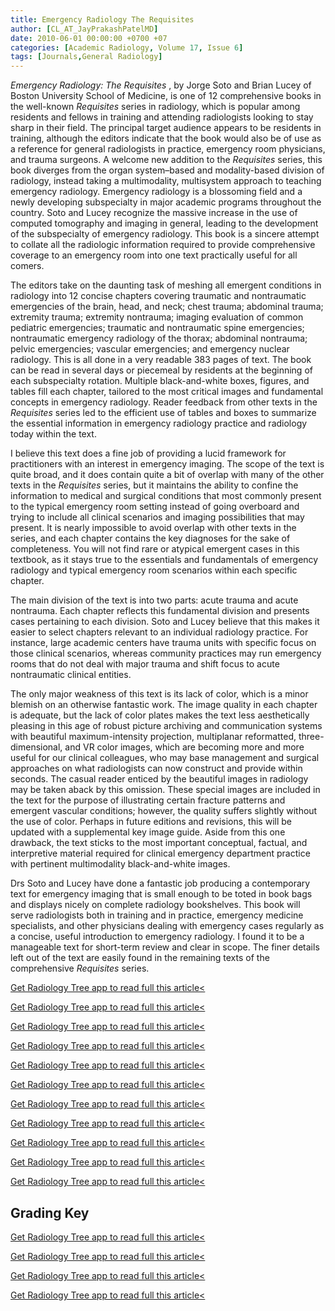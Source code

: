 ```yaml
---
title: Emergency Radiology The Requisites
author: [CL_AT_JayPrakashPatelMD]
date: 2010-06-01 00:00:00 +0700 +07
categories: [Academic Radiology, Volume 17, Issue 6]
tags: [Journals,General Radiology]
---
```

_Emergency Radiology: The Requisites_ , by Jorge Soto and Brian Lucey of Boston University School of Medicine, is one of 12 comprehensive books in the well-known _Requisites_ series in radiology, which is popular among residents and fellows in training and attending radiologists looking to stay sharp in their field. The principal target audience appears to be residents in training, although the editors indicate that the book would also be of use as a reference for general radiologists in practice, emergency room physicians, and trauma surgeons. A welcome new addition to the _Requisites_ series, this book diverges from the organ system–based and modality-based division of radiology, instead taking a multimodality, multisystem approach to teaching emergency radiology. Emergency radiology is a blossoming field and a newly developing subspecialty in major academic programs throughout the country. Soto and Lucey recognize the massive increase in the use of computed tomography and imaging in general, leading to the development of the subspecialty of emergency radiology. This book is a sincere attempt to collate all the radiologic information required to provide comprehensive coverage to an emergency room into one text practically useful for all comers.

The editors take on the daunting task of meshing all emergent conditions in radiology into 12 concise chapters covering traumatic and nontraumatic emergencies of the brain, head, and neck; chest trauma; abdominal trauma; extremity trauma; extremity nontrauma; imaging evaluation of common pediatric emergencies; traumatic and nontraumatic spine emergencies; nontraumatic emergency radiology of the thorax; abdominal nontrauma; pelvic emergencies; vascular emergencies; and emergency nuclear radiology. This is all done in a very readable 383 pages of text. The book can be read in several days or piecemeal by residents at the beginning of each subspecialty rotation. Multiple black-and-white boxes, figures, and tables fill each chapter, tailored to the most critical images and fundamental concepts in emergency radiology. Reader feedback from other texts in the _Requisites_ series led to the efficient use of tables and boxes to summarize the essential information in emergency radiology practice and radiology today within the text.

I believe this text does a fine job of providing a lucid framework for practitioners with an interest in emergency imaging. The scope of the text is quite broad, and it does contain quite a bit of overlap with many of the other texts in the _Requisites_ series, but it maintains the ability to confine the information to medical and surgical conditions that most commonly present to the typical emergency room setting instead of going overboard and trying to include all clinical scenarios and imaging possibilities that may present. It is nearly impossible to avoid overlap with other texts in the series, and each chapter contains the key diagnoses for the sake of completeness. You will not find rare or atypical emergent cases in this textbook, as it stays true to the essentials and fundamentals of emergency radiology and typical emergency room scenarios within each specific chapter.

The main division of the text is into two parts: acute trauma and acute nontrauma. Each chapter reflects this fundamental division and presents cases pertaining to each division. Soto and Lucey believe that this makes it easier to select chapters relevant to an individual radiology practice. For instance, large academic centers have trauma units with specific focus on those clinical scenarios, whereas community practices may run emergency rooms that do not deal with major trauma and shift focus to acute nontraumatic clinical entities.

The only major weakness of this text is its lack of color, which is a minor blemish on an otherwise fantastic work. The image quality in each chapter is adequate, but the lack of color plates makes the text less aesthetically pleasing in this age of robust picture archiving and communication systems with beautiful maximum-intensity projection, multiplanar reformatted, three-dimensional, and VR color images, which are becoming more and more useful for our clinical colleagues, who may base management and surgical approaches on what radiologists can now construct and provide within seconds. The casual reader enticed by the beautiful images in radiology may be taken aback by this omission. These special images are included in the text for the purpose of illustrating certain fracture patterns and emergent vascular conditions; however, the quality suffers slightly without the use of color. Perhaps in future editions and revisions, this will be updated with a supplemental key image guide. Aside from this one drawback, the text sticks to the most important conceptual, factual, and interpretive material required for clinical emergency department practice with pertinent multimodality black-and-white images.

Drs Soto and Lucey have done a fantastic job producing a contemporary text for emergency imaging that is small enough to be toted in book bags and displays nicely on complete radiology bookshelves. This book will serve radiologists both in training and in practice, emergency medicine specialists, and other physicians dealing with emergency cases regularly as a concise, useful introduction to emergency radiology. I found it to be a manageable text for short-term review and clear in scope. The finer details left out of the text are easily found in the remaining texts of the comprehensive _Requisites_ series.

[Get Radiology Tree app to read full this article<](https://clinicalpub.com/app)

[Get Radiology Tree app to read full this article<](https://clinicalpub.com/app)

[Get Radiology Tree app to read full this article<](https://clinicalpub.com/app)

[Get Radiology Tree app to read full this article<](https://clinicalpub.com/app)

[Get Radiology Tree app to read full this article<](https://clinicalpub.com/app)

[Get Radiology Tree app to read full this article<](https://clinicalpub.com/app)

[Get Radiology Tree app to read full this article<](https://clinicalpub.com/app)

[Get Radiology Tree app to read full this article<](https://clinicalpub.com/app)

[Get Radiology Tree app to read full this article<](https://clinicalpub.com/app)

[Get Radiology Tree app to read full this article<](https://clinicalpub.com/app)

[Get Radiology Tree app to read full this article<](https://clinicalpub.com/app)

## Grading Key

[Get Radiology Tree app to read full this article<](https://clinicalpub.com/app)

[Get Radiology Tree app to read full this article<](https://clinicalpub.com/app)

[Get Radiology Tree app to read full this article<](https://clinicalpub.com/app)

[Get Radiology Tree app to read full this article<](https://clinicalpub.com/app)